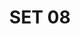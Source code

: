 ---
layout: default
categories: label-set
title: SET 08
img1: /files/label-08/label.jpg
download: /files/label-08/label-08.zip
---